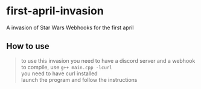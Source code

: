 # first-april-invasion
A invasion of Star Wars Webhooks for the first april


## How to use

> to use this invasion you need to have a discord server and a webhook <br/>
> to compile, use ``g++ main.cpp -lcurl`` <br/>
> you need to have curl installed <br/>
> launch the program and follow the instructions
